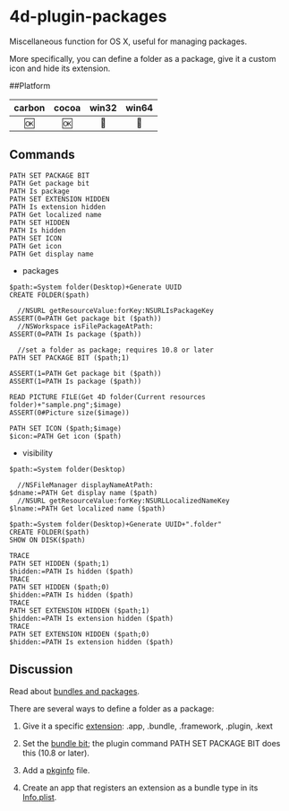 # 4d-plugin-packages
Miscellaneous function for OS X, useful for managing packages.

More specifically, you can define a folder as a package, give it a custom icon and hide its extension.

##Platform

| carbon | cocoa | win32 | win64 |
|:------:|:-----:|:---------:|:---------:|
|🆗|🆗|🚫|🚫|

Commands
---

```
PATH SET PACKAGE BIT
PATH Get package bit
PATH Is package
PATH SET EXTENSION HIDDEN
PATH Is extension hidden
PATH Get localized name
PATH SET HIDDEN
PATH Is hidden
PATH SET ICON
PATH Get icon
PATH Get display name
```

* packages

```
$path:=System folder(Desktop)+Generate UUID
CREATE FOLDER($path)

  //NSURL getResourceValue:forKey:NSURLIsPackageKey
ASSERT(0=PATH Get package bit ($path))
  //NSWorkspace isFilePackageAtPath:
ASSERT(0=PATH Is package ($path))

  //set a folder as package; requires 10.8 or later
PATH SET PACKAGE BIT ($path;1)

ASSERT(1=PATH Get package bit ($path))
ASSERT(1=PATH Is package ($path))

READ PICTURE FILE(Get 4D folder(Current resources folder)+"sample.png";$image)
ASSERT(0#Picture size($image))

PATH SET ICON ($path;$image)
$icon:=PATH Get icon ($path)
```

* visibility

```
$path:=System folder(Desktop)

  //NSFileManager displayNameAtPath:
$dname:=PATH Get display name ($path)
  //NSURL getResourceValue:forKey:NSURLLocalizedNameKey
$lname:=PATH Get localized name ($path)

$path:=System folder(Desktop)+Generate UUID+".folder"
CREATE FOLDER($path)
SHOW ON DISK($path)

TRACE
PATH SET HIDDEN ($path;1)
$hidden:=PATH Is hidden ($path)
TRACE
PATH SET HIDDEN ($path;0)
$hidden:=PATH Is hidden ($path)
TRACE
PATH SET EXTENSION HIDDEN ($path;1)
$hidden:=PATH Is extension hidden ($path)
TRACE
PATH SET EXTENSION HIDDEN ($path;0)
$hidden:=PATH Is extension hidden ($path)
```

Discussion
---

Read about [bundles and packages](https://developer.apple.com/library/ios/documentation/CoreFoundation/Conceptual/CFBundles/AboutBundles/AboutBundles.html). 

There are several ways to define a folder as a package:

1. Give it a specific [extension](https://developer.apple.com/library/ios/documentation/CoreFoundation/Conceptual/CFBundles/AboutBundles/AboutBundles.html): .app, .bundle, .framework, .plugin, .kext

2. Set the [bundle bit](https://developer.apple.com/library/ios/documentation/FileManagement/Conceptual/FileSystemProgrammingGuide/FileSystemDetails/FileSystemDetails.html); the plugin command PATH SET PACKAGE BIT does this (10.8 or later).

3. Add a [pkginfo](https://developer.apple.com/library/mac/documentation/MacOSX/Conceptual/BPRuntimeConfig/Articles/ConfigApplications.html) file.

4. Create an app that registers an extension as a bundle type in its [Info.plist](https://developer.apple.com/library/ios/documentation/FileManagement/Conceptual/understanding_utis/understand_utis_declare/understand_utis_declare.html).

